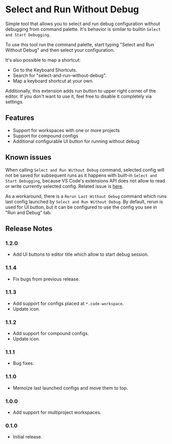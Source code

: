 # Select and Run Without Debug

Simple tool that allows you to select and run debug configuration without
debugging from command palette. It's behavior is similar to builtin
`Select and Start Debugging`.

To use this tool run the command palette, start typing
"Select and Run Without Debug" and then select your configuration.

It's also possible to map a shortcut:

- Go to the Keyboard Shortcuts.
- Search for "select-and-run-without-debug".
- Map a keyboard shortcut at your own.

Additionally, this extension adds run button to upper right corner
of the editor. If you don't want to use it, feel free to disable it
completely via settings.

## Features

- Support for workspaces with one or more projects
- Support for compound configs
- Additional configurable UI button for running without debug

## Known issues

When calling `Select and Run Without Debug` command, selected config will not
be saved for subsequent runs as it happens with built-in
`Select and Start Debugging`, because VS Code's extensions API does not
allow to read or write currently selected config. Related issue is
[here](https://github.com/microsoft/vscode/issues/77138).

As a workaround, there is a `Rerun Last Without Debug` command which runs
last config launched by `Select and Run Without Debug`. By default, rerun is
used for UI button, but it can be configured to use the config you see in
"Run and Debug" tab.

## Release Notes

### 1.2.0
- Add UI buttons to editor title which allow to start debug session.

### 1.1.4
- Fix bugs from previous release.

### 1.1.3
- Add support for configs placed at ``*.code-workspace``.
- Update icon.

### 1.1.2
- Add support for compound configs.
- Update icon.

### 1.1.1
- Bug fixes.

### 1.1.0
- Memoize last launched configs and move them to top.

### 1.0.0
- Add support for multiproject workspaces.

### 0.1.0
- Initial release.
